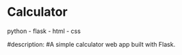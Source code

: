 # Calculator
python - flask - html - css


#description:
#A simple calculator web app built with Flask.
